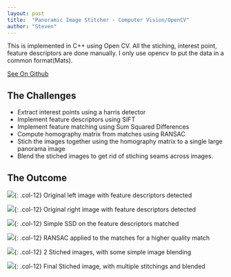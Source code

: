 ```yaml
---
layout: post
title:  "Panoramic Image Stitcher - Computer Vision/OpenCV"
author: "Steven"
---
```



This is implemented in C++ using Open CV. All the stiching, interest point, feature descriptors are done manually. I only use opencv to put the data in a common format(Mats).

[See On Github](https://github.com/tucci/Panoramic-Image-Stitcher)

##  The Challenges
- Extract interest points using a harris detector
- Implement feature descriptors using SIFT
- Implement feature matching using Sum Squared Differences
- Compute homography matrix from matches using RANSAC
- Stich the images together using the homography matrix to a single large panorama image
- Blend the stiched images to get rid of stiching seams across images.


## The Outcome
![]({{site.url}}/assets/computer_vision/points_1.png){: .col-12}
Original left image with feature descriptors detected

![]({{site.url}}/assets/computer_vision/points_2.png){: .col-12}
Original right image with feature descriptors detected

![]({{site.url}}/assets/computer_vision/matches.png){: .col-12}
Simple SSD on the feature descriptors matched

![]({{site.url}}/assets/computer_vision/filtered_matches.png){: .col-12}
RANSAC applied to the matches for a higher quality match

![]({{site.url}}/assets/computer_vision/stiched.png){: .col-12}
2 Stiched images, with some simple image blending

![]({{site.url}}/assets/computer_vision/AllStitched.png){: .col-12}
Final Stiched image, with multiple stitchings and blended


